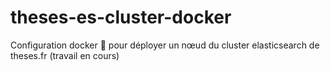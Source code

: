 # theses-es-cluster-docker
Configuration docker 🐳 pour déployer un nœud du cluster elasticsearch de theses.fr (travail en cours)
